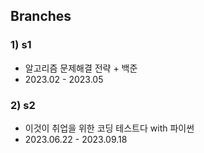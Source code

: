 ## Branches
### 1) s1
- 알고리즘 문제해결 전략 + 백준
- 2023.02 - 2023.05
### 2) s2
- 이것이 취업을 위한 코딩 테스트다 with 파이썬
- 2023.06.22 - 2023.09.18
